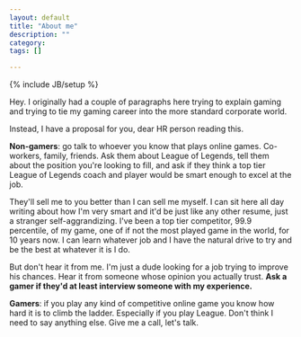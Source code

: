 ```yaml
---
layout: default
title: "About me"
description: ""
category: 
tags: []

---
```

{% include JB/setup %}

Hey. I originally had a couple of paragraphs here trying to explain gaming and trying to tie my gaming career into the more standard corporate world.


Instead, I have a proposal for you, dear HR person reading this.


**Non-gamers**: go talk to whoever you know that plays online games. Co-workers, family, friends. Ask them about League of Legends, tell them about the position you're looking to fill, and ask if they think a top tier League of Legends coach and player would be smart enough to excel at the job.


They'll sell me to you better than I can sell me myself. I can sit here all day writing about how I'm very smart and it'd be just like any other resume, just a stranger self-aggrandizing. I've been a top tier competitor, 99.9 percentile, of my game, one of if not the most played game in the world, for 10 years now. I can learn whatever job and I have the natural drive to try and be the best at whatever it is I do.


But don't hear it from me. I'm just a dude looking for a job trying to improve his chances. Hear it from someone whose opinion you actually trust. **Ask a gamer if they'd at least interview someone with my experience.**


**Gamers**: if you play any kind of competitive online game you know how hard it is to climb the ladder. Especially if you play League. Don't think I need to say anything else. Give me a call, let's talk.

